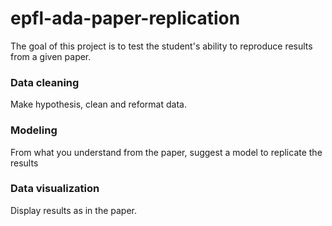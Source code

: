 # epfl-ada-paper-replication
The goal of this project is to test the student's ability to reproduce results from a given paper.

### Data cleaning

Make hypothesis, clean and reformat data.

### Modeling

From what you understand from the paper, suggest a model to replicate the results

### Data visualization

Display results as in the paper. 
